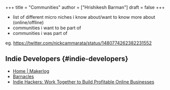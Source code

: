 +++
title = "Communities"
author = ["Hrishikesh Barman"]
draft = false
+++

-   list of different micro niches i know about/want to know more about (online/offline)
-   communities i want to be part of
-   communities i was part of

eg. <https://twitter.com/nickcammarata/status/1480774262382231552>


## Indie Developers {#indie-developers}

-   [Home | Makerlog](https://getmakerlog.com/)
-   [Barnacles](https://barnacl.es/)
-   [Indie Hackers: Work Together to Build Profitable Online Businesses](https://www.indiehackers.com/)
